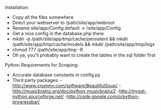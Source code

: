 Installation:
- Copy all the files somewhere
- Direct your webserver to /path/site/app/webroot
- Rename site/app/Config.default -> /site/app/Config
- Get a nice config in the database.php there
- mkdir -p /path/site/app/tmp/cache/persistent && mkdir /path/site/app/tmp/cache/models && mkdir /path/site/app/tmp/logs
- chmod 777 /path/site/app/tmp -R
- Oh ya, you'll probably want to create the tables in the sql folder first

Python Requirements for Scraping:
- Accurate database constants in config.py
- Third party packages:
    -http://www.crummy.com/software/BeautifulSoup/
    -http://musicbrainz.org/doc/python-musicbrainz2
    -http://mysql-python.sourceforge.net/
    -http://code.google.com/p/python-progressbar/
